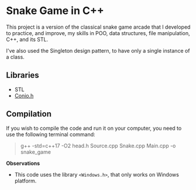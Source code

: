 # Snake Game in C++


<p>
This project is a version of the classical snake game arcade that I developed to practice, and improve, my skills in  POO, 
data structures, file manipulation, C++, and its STL.</p> 
<p>
I've also used the Singleton design pattern, to have only a single instance of a class. 
</p>


## Libraries
- STL
- [Conio.h](https://bit.ly/2yTfPUe)

## Compilation
If you wish to compile the code and run it on your computer, you need to use the following terminal command:
> g++ -std=c++17 -O2 head.h Source.cpp Snake.cpp Main.cpp -o snake_game

**Observations**
* This code uses the library ```<Windows.h>```, that only works on Windows platform.




